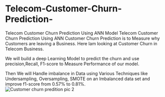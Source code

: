 # Telecom-Customer-Churn-Prediction-

Telecom Customer Churn Prediction Using ANN Model Telecom Customer Churn Prediction Using ANN Customer Churn Prediction is to Measure why Customers are leaving a Business. Here Iam looking at Customer Churn in Telecom Business. 

We will build a deep Learning Model to predict the churn and use precision,Recall, F1-score to Measure Performance of our model.

Then We will  Handle imbalance in Data using Various Techniques  like Undersampling, Oversampling, SMOTE on an Imbalanced data set and improve f1-score  from  0.57% to 0.81%.  
![Customer churn predition pic 2](https://user-images.githubusercontent.com/84119791/184548140-18dec648-b36a-4e82-8bd1-36d51e9a560f.jpeg)
